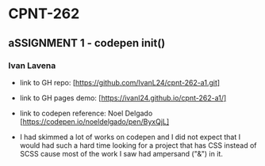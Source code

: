 # CPNT-262 
## aSSIGNMENT 1 - codepen init()
### Ivan Lavena

* link to GH repo: [https://github.com/IvanL24/cpnt-262-a1.git]

* link to GH pages demo: [https://ivanl24.github.io/cpnt-262-a1/]

* link to codepen reference: Noel Delgado [https://codepen.io/noeldelgado/pen/ByxQjL]

- I had skimmed a lot of works on codepen and I did not expect that I would had such a hard time looking for a project that has CSS instead of SCSS cause most of the work I saw had ampersand ("&") in it.
